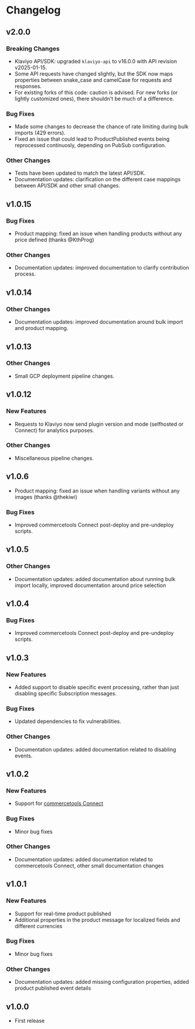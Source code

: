 # Changelog

## v2.0.0

### Breaking Changes

- Klaviyo API/SDK: upgraded `klaviyo-api` to v16.0.0 with API revision v2025-01-15.
- Some API requests have changed slightly, but the SDK now maps properties between snake_case and camelCase for requests and responses.
- For existing forks of this code: caution is advised. For new forks (or lightly customized ones), there shouldn't be much of a difference.

### Bug Fixes

- Made some changes to decrease the chance of rate limiting during bulk imports (429 errors).
- Fixed an issue that could lead to ProductPublished events being reprocessed continuosly, depending on PubSub configuration.

### Other Changes

- Tests have been updated to match the latest API/SDK.
- Documentation updates: clarification on the different case mappings between API/SDK and other small changes.

## v1.0.15

### Bug Fixes

- Product mapping: fixed an issue when handling products without any price defined (thanks @KthProg)

### Other Changes

- Documentation updates: improved documentation to clarify contribution process.

## v1.0.14

### Other Changes

- Documentation updates: improved documentation around bulk import and product mapping.

## v1.0.13

### Other Changes

- Small GCP deployment pipeline changes.

## v1.0.12

### New Features

- Requests to Klaviyo now send plugin version and mode (selfhosted or Connect) for analytics purposes.

### Other Changes

- Miscellaneous pipeline changes.

## v1.0.6

- Product mapping: fixed an issue when handling variants without any images (thanks @thekiwi)

### Bug Fixes

- Improved commercetools Connect post-deploy and pre-undeploy scripts.

## v1.0.5

### Other Changes

- Documentation updates: added documentation about running bulk import locally, improved documentation around price selection

## v1.0.4

### Bug Fixes

- Improved commercetools Connect post-deploy and pre-undeploy scripts.

## v1.0.3

### New Features

- Added support to disable specific event processing, rather than just disabling specific Subscription messages.

### Bug Fixes

- Updated dependencies to fix vulnerabilities.

### Other Changes

- Documentation updates: added documentation related to disabling events.

## v1.0.2

### New Features

- Support for [commercetools Connect](https://commercetools.com/products/connect)

### Bug Fixes

- Minor bug fixes

### Other Changes

- Documentation updates: added documentation related to commercetools Connect, other small documentation changes

## v1.0.1

### New Features

- Support for real-time product published
- Additional properties in the product message for localized fields and different currencies

### Bug Fixes

- Minor bug fixes

### Other Changes

- Documentation updates: added missing configuration properties, added product published event details

## v1.0.0

* First release


